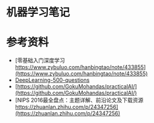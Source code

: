 # 机器学习笔记

# 参考资料
+ [零基础入门深度学习 https://www.zybuluo.com/hanbingtao/note/433855](https://www.zybuluo.com/hanbingtao/note/433855)
+ [DeepLearning-500-questions](https://github.com/scutan90/DeepLearning-500-questions)
+ [https://github.com/GokuMohandas/practicalAI/](https://github.com/GokuMohandas/practicalAI/)
+ [NIPS 2016最全盘点：主题详解、前沿论文及下载资源 https://zhuanlan.zhihu.com/p/24347256](https://zhuanlan.zhihu.com/p/24347256)